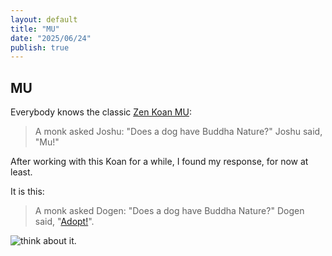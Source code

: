 ```yaml
---
layout: default
title: "MU"
date: "2025/06/24"
publish: true
---
```


## MU

Everybody knows the classic [Zen Koan MU](https://www.amazon.com/Book-Mu-Essential-Writings-Important/dp/0861716434):

> A monk asked Joshu: "Does a dog have Buddha Nature?" Joshu said, "Mu!"

After working with this Koan for a while, I found my response, for now at least.

It is this:

> A monk asked Dogen: "Does a dog have Buddha Nature?" Dogen said, "[Adopt!](https://www.aspca.org/adopt-pet)".

![think about it](/assets/img/think-about-it.jpg). 
